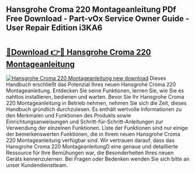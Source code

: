 ## Hansgrohe Croma 220 Montageanleitung PDf Free Download - Part-vOx Service Owner Guide - User Repair Edition i3KA6

# <h2><a href="http://df7k0wf.blite.top/?on=Hansgrohe+Croma+220+Montageanleitung">🔗Download 👉🔴 Hansgrohe Croma 220 Montageanleitung</a></h2>

[![Hansgrohe Croma 220 Montageanleitung new download](https://i.imgur.com/lujVjoI.png)](http://df7k0wf.blite.top/?on=Hansgrohe+Croma+220+Montageanleitung)
Dieses Handbuch erschließt das Potenzial Ihres neuen Hansgrohe Croma 220 Montageanleitung. Entdecken Sie seine Funktionen, lernen Sie, wie Sie es nahtlos installieren, bedienen und warten. Bevor Sie Ihr Hansgrohe Croma 220 Montageanleitung in Betrieb nehmen, nehmen Sie sich die Zeit, dieses Handbuch gründlich durchzulesen. Es enthält wertvolle Informationen zu den Merkmalen und Funktionen des Produkts sowie Einrichtungsanweisungen und Schritt-für-Schritt-Anleitungen zur Verwendung der einzelnen Funktionen. Liste der Funktionen sind nur einige der bemerkenswerten Funktionen, die in Ihrem neuen Hansgrohe Croma 220 Montageanleitung verfügbar sind. Wir vertrauen darauf, dass das Hansgrohe Croma 220 MontageanleitungD eine genaue und detaillierte Ressource für Ihre Bemühungen war, die Besonderheiten Ihres neuen Geräts kennenzulernen. Bei Fragen oder Bedenken wenden Sie sich bitte an unser Kundendienstteam.
